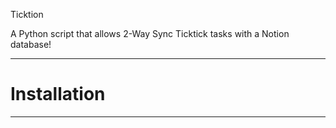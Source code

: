 Ticktion

A Python script that allows 2-Way Sync Ticktick tasks with a Notion database!

---
# Installation


---
